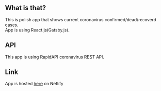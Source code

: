 ## What is that?
This is polish app that shows current coronavirus confirmed/dead/recoverd cases.<br />
App is using React.js(Gatsby.js).

## API
This app is using RapidAPI coronavirus REST API.

## Link
App is hosted [here](https://dreamy-edison-da9516.netlify.com) on Netlify
